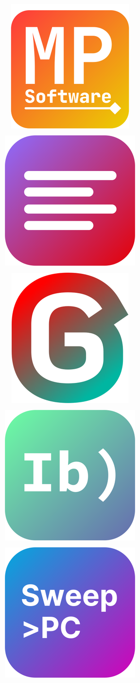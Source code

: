 <div style="text-align: center;">
  <img src="../assets/MP Software.svg" style="margin: 10px;" />
  <img src="../assets/PrintMergeGenerator.svg" style="margin: 10px;" />
  <img src="../assets/George Language.svg" style="margin: 10px;" />
  <img src="../assets/Ibrowse.svg" style="margin: 10px;" />
  <img src="../assets/SweepPC.svg" style="margin: 10px;" />
</div>
